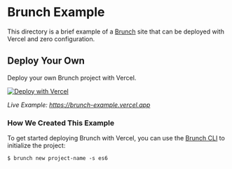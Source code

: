 # Brunch Example

This directory is a brief example of a [Brunch](https://brunch.io/) site that can be deployed with Vercel and zero configuration.

## Deploy Your Own

Deploy your own Brunch project with Vercel.

[![Deploy with Vercel](https://vercel.com/button)](https://vercel.com/import/project?template=https://github.com/vercel/vercel/tree/master/examples/brunch)

_Live Example: https://brunch-example.vercel.app_

### How We Created This Example

To get started deploying Brunch with Vercel, you can use the [Brunch CLI](https://brunch.io/docs/commands) to initialize the project:

```shell
$ brunch new project-name -s es6
```
